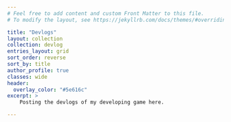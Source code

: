 ```yaml
---
# Feel free to add content and custom Front Matter to this file.
# To modify the layout, see https://jekyllrb.com/docs/themes/#overriding-theme-defaults

title: "Devlogs"
layout: collection
collection: devlog
entries_layout: grid
sort_order: reverse
sort_by: title
author_profile: true
classes: wide
header:
  overlay_color: "#5e616c"
excerpt: >
    Posting the devlogs of my developing game here.

---
```

